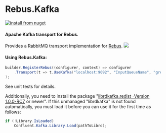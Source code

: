 # Rebus.Kafka

[![install from nuget](https://img.shields.io/nuget/v/Rebus.Kafka.svg?style=flat-square)](https://www.nuget.org/packages/Rebus.Kafka)

#### Apache Kafka transport for Rebus.
Provides a RabbitMQ transport implementation for [Rebus](https://github.com/rebus-org/Rebus).
![](https://raw.githubusercontent.com/glazkovalex/Rebus.Kafka/master/Rebus.Kafka/image.png)
#### Using Rebus.Kafka:
```csharp
builder.RegisterRebus((configurer, context) => configurer
	.Transport(t => t.UseKafka("localhost:9092", "InputQueueName", "groupName"))
);
```
See unit tests for details.

Additionally, you need to install the package "[librdkafka.redist -Version 1.0.0-RC7](https://www.nuget.org/packages/librdkafka.redist/1.0.0-RC7 "librdkafka.redist -Version 1.0.0-RC7") or newer". If this unmanaged "librdkafka" is not found automatically, you must load it before you can use it for the first time as follows:

```csharp
if (!Library.IsLoaded)
	Confluent.Kafka.Library.Load(pathToLibrd);
```
